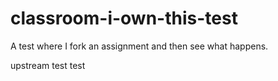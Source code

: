 # classroom-i-own-this-test
A test where I fork an assignment and then see what happens.

upstream test
test

